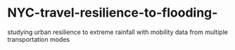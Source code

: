# NYC-travel-resilience-to-flooding-
studying urban resilience to extreme rainfall with mobility data from multiple transportation modes
